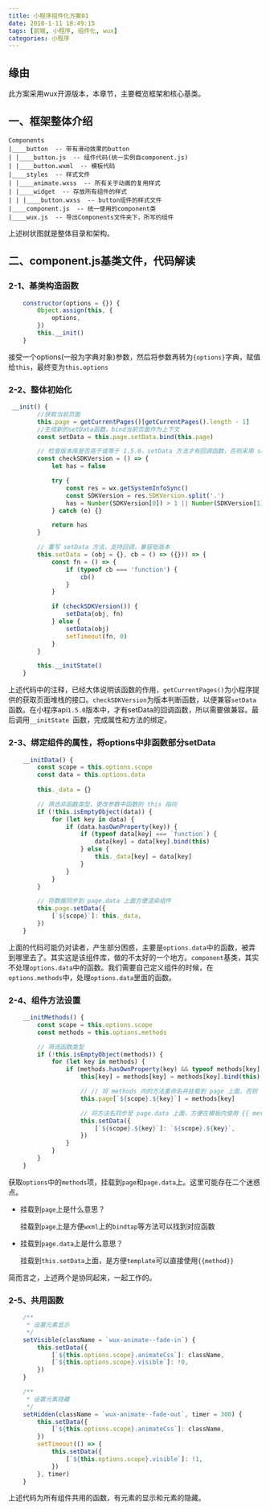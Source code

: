 ```yaml
---
title: 小程序组件化方案01
date: 2018-1-11 18:49:15
tags: [前端, 小程序, 组件化, wux]
categories: 小程序
---
```


## 缘由
此方案采用wux开源版本，本章节，主要概览框架和核心基类。

<!--more-->


## 一、框架整体介绍

```
Components
|____button  -- 带有滑动效果的button
| |____button.js  -- 组件代码(统一实例自component.js)
| |____button.wxml  -- 模板代码
|____styles  -- 样式文件
| |____animate.wxss  -- 所有关于动画的复用样式
| |____widget  -- 存放所有组件的样式
| | |____button.wxss  -- button组件的样式文件
|____component.js  -- 统一使用的component类
|____wux.js  -- 导出Components文件夹下，所写的组件
```

上述树状图就是整体目录和架构。

## 二、component.js基类文件，代码解读
### 2-1、基类构造函数
```js
    constructor(options = {}) {
        Object.assign(this, {
            options,
        })
        this.__init()
    }
```

接受一个options(一般为字典对象)参数，然后将参数再转为`{options}`字典，赋值给`this`，最终变为`this.options`

### 2-2、整体初始化
```js
 __init() {
        //获取当前页面
        this.page = getCurrentPages()[getCurrentPages().length - 1]
        //生成新的setData函数，bind当前页面作为上下文
        const setData = this.page.setData.bind(this.page)

        // 检查版本库是否高于或等于 1.5.0，setData 方法才有回调函数，否则采用 setTimeout 模拟
        const checkSDKVersion = () => {
            let has = false

            try {
                const res = wx.getSystemInfoSync()
                const SDKVersion = res.SDKVersion.split('.')
                has = Number(SDKVersion[0]) > 1 || Number(SDKVersion[1]) >= 5
            } catch (e) {}

            return has
        }

        // 重写 setData 方法，支持回调，兼容低版本
        this.setData = (obj = {}, cb = () => ({})) => {
            const fn = () => {
                if (typeof cb === 'function') {
                    cb()
                }
            }

            if (checkSDKVersion()) {
                setData(obj, fn)
            } else {
                setData(obj)
                setTimeout(fn, 0)
            }
        }

        this.__initState()
    }
```

上述代码中的注释，已经大体说明该函数的作用，`getCurrentPages()`为小程序提供的获取页面堆栈的接口。`checkSDKVersion`为版本判断函数，以便兼容`setData`函数。在小程序api`1.5.0`版本中，才有setData的回调函数，所以需要做兼容。最后调用`__initState `函数，完成属性和方法的绑定。

### 2-3、绑定组件的属性，将options中非函数部分setData

```js
    __initData() {
        const scope = this.options.scope
        const data = this.options.data
        
        this._data = {}

        // 筛选非函数类型，更改参数中函数的 this 指向
        if (!this.isEmptyObject(data)) {
            for (let key in data) {
                if (data.hasOwnProperty(key)) {
                    if (typeof data[key] === `function`) {
                        data[key] = data[key].bind(this)
                    } else {
                        this._data[key] = data[key]
                    }
                }
            }
        }

        // 将数据同步到 page.data 上面方便渲染组件
        this.page.setData({
            [`${scope}`]: this._data,
        })
    }
```

上面的代码可能仍对读者，产生部分困惑，主要是`options.data`中的函数，被弄到哪里去了。其实这是该组件库，做的不太好的一个地方。`component`基类，其实不处理`options.data`中的函数。我们需要自己定义组件的时候，在`options.methods`中，处理`options.data`里面的函数。

### 2-4、组件方法设置

```js
    __initMethods() {
        const scope = this.options.scope
        const methods = this.options.methods

        // 筛选函数类型
        if (!this.isEmptyObject(methods)) {
            for (let key in methods) {
                if (methods.hasOwnProperty(key) && typeof methods[key] === `function`) {
                    this[key] = methods[key] = methods[key].bind(this)

                    // // 将 methods 内的方法重命名并挂载到 page 上面，否则 template 内找不到事件
                    this.page[`${scope}.${key}`] = methods[key]

                    // 将方法名同步至 page.data 上面，方便在模板内使用 {{ method }} 方式绑定事件
                    this.setData({
                        [`${scope}.${key}`]: `${scope}.${key}`,
                    })
                }
            }
        }
    }
```

获取`options`中的`methods`项，挂载到`page`和`page.data`上。这里可能存在二个迷惑点。

* 挂载到`page`上是什么意思？

	挂载到`page`上是方便`wxml`上的`bindtap`等方法可以找到对应函数

* 挂载到`page.data`上是什么意思？

	挂载到`this.setData`上面，是方便`template`可以直接使用`{{method}}`
	
简而言之，上述两个是协同起来，一起工作的。


### 2-5、共用函数
```js
    /**
     * 设置元素显示
     */
    setVisible(className = `wux-animate--fade-in`) {
        this.setData({
            [`${this.options.scope}.animateCss`]: className,
            [`${this.options.scope}.visible`]: !0,
        })
    }

    /**
     * 设置元素隐藏
     */
    setHidden(className = `wux-animate--fade-out`, timer = 300) {
        this.setData({
            [`${this.options.scope}.animateCss`]: className,
        })
        setTimeout(() => {
            this.setData({
                [`${this.options.scope}.visible`]: !1,
            })
        }, timer)
    }
```

上述代码为所有组件共用的函数，有元素的显示和元素的隐藏。





